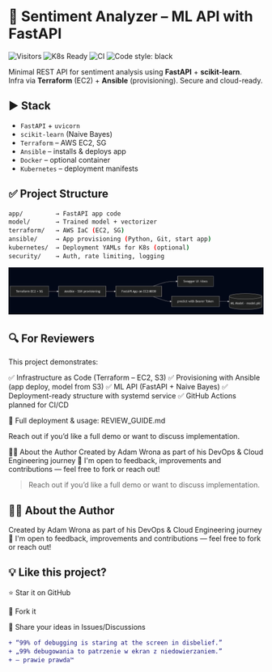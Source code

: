 # 🧠 Sentiment Analyzer – ML API with FastAPI

![Visitors](https://visitor-badge.laobi.icu/badge?page_id=cloudcr0w.sentiment-analyzer-devops)
![K8s Ready](https://img.shields.io/badge/Kubernetes-Ready-blue?logo=kubernetes)
![CI](https://github.com/cloudcr0w/sentiment-analyzer-devops/actions/workflows/main.yml/badge.svg)
![Code style: black](https://img.shields.io/badge/code%20style-black-000000.svg)


Minimal REST API for sentiment analysis using **FastAPI** + **scikit-learn**.  
Infra via **Terraform** (EC2) + **Ansible** (provisioning). Secure and cloud-ready.

## ▶️ Stack

- `FastAPI` + `uvicorn`
- `scikit-learn` (Naive Bayes)
- `Terraform` – AWS EC2, SG
- `Ansible` – installs & deploys app
- `Docker` – optional container
- `Kubernetes` – deployment manifests

## ✅ Project Structure

```bash
app/         → FastAPI app code
model/       → Trained model + vectorizer
terraform/   → AWS IaC (EC2, SG)
ansible/     → App provisioning (Python, Git, start app)
kubernetes/  → Deployment YAMLs for K8s (optional)
security/    → Auth, rate limiting, logging
```

![Deployment Diagram](./sentiment-diagram.png)

## 🔍 For Reviewers
This project demonstrates:

✅ Infrastructure as Code (Terraform – EC2, S3)
✅ Provisioning with Ansible (app deploy, model from S3)
✅ ML API (FastAPI + Naive Bayes)
✅ Deployment-ready structure with systemd service
✅ GitHub Actions planned for CI/CD

🧪 Full deployment & usage: REVIEW_GUIDE.md

Reach out if you’d like a full demo or want to discuss implementation.

👨‍💻 About the Author
Created by Adam Wrona as part of his DevOps & Cloud Engineering journey 🚀
I'm open to feedback, improvements and contributions — feel free to fork or reach out!

> Reach out if you’d like a full demo or want to discuss implementation.


## 👨‍💻 About the Author
Created by Adam Wrona as part of his DevOps & Cloud Engineering journey 🚀
I'm open to feedback, improvements and contributions — feel free to fork or reach out!

## 💡 Like this project?

⭐ Star it on GitHub

🍴 Fork it

🧠 Share your ideas in Issues/Discussions

```diff
+ “99% of debugging is staring at the screen in disbelief.”
+ „99% debugowania to patrzenie w ekran z niedowierzaniem.”
+ — prawie prawda™
```
